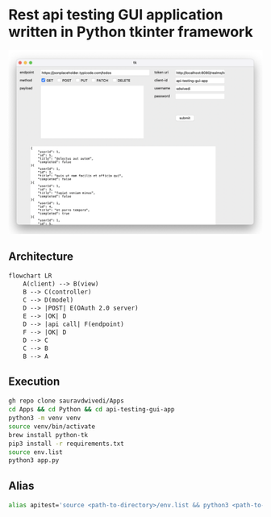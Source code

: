 # Rest api testing GUI application written in Python tkinter framework

<img src=pic.PNG alt="Python tkinter application image">

## Architecture

```mermaid
flowchart LR
    A(client) --> B(view)
    B --> C(controller)
    C --> D(model)
    D --> |POST| E(OAuth 2.0 server)
    E --> |OK| D
    D --> |api call| F(endpoint)
    F --> |OK| D
    D --> C
    C --> B
    B --> A
```

## Execution

```bash
gh repo clone sauravdwivedi/Apps
cd Apps && cd Python && cd api-testing-gui-app
python3 -m venv venv
source venv/bin/activate
brew install python-tk
pip3 install -r requirements.txt
source env.list
python3 app.py
```

## Alias

```bash
alias apitest='source <path-to-directory>/env.list && python3 <path-to-directory>/app.py'
```